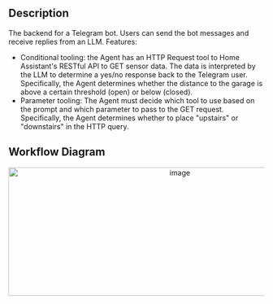 ## Description

The backend for a Telegram bot. Users can send the bot messages and receive replies from an LLM.
Features: 
- Conditional tooling: the Agent has an HTTP Request tool to Home Assistant's RESTful API to GET sensor data. The data is interpreted by the LLM to determine a yes/no response back to the Telegram user. Specifically, the Agent determines whether the distance to the garage is above a certain threshold (open) or below (closed).
- Parameter tooling: The Agent must decide which tool to use based on the prompt and which parameter to pass to the GET request. Specifically, the Agent determines whether to place "upstairs" or "downstairs" in the HTTP query.

## Workflow Diagram
<p align=center> <img width="659" height="253" alt="image" src="https://github.com/user-attachments/assets/bc72f2ea-7a24-4138-b029-fbdce93407de" />
</p>
